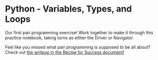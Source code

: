 # Python - Variables, Types, and Loops

Our first pair programming exercise! Work together to make it through this practice notebook, taking turns as either the Driver or Navigator.

Feel like you missed what pair programming is supposed to be all about? Check out [the writeup in the Recipe for Success document!](https://docs.google.com/document/d/1J2VgF-40k8aO44epy-Rlu21jeV53k7VNJKXRR3y0P_M/edit#heading=h.hsv76gt73puu)

